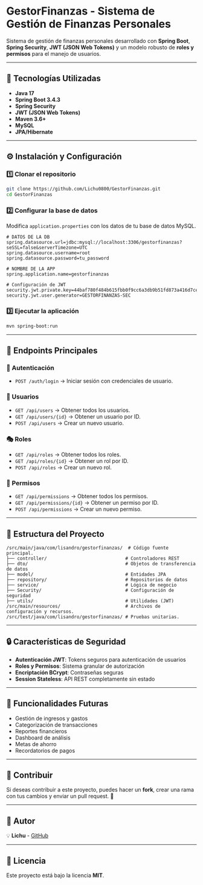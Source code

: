 # GestorFinanzas - Sistema de Gestión de Finanzas Personales

Sistema de gestión de finanzas personales desarrollado con **Spring Boot**, **Spring Security**, **JWT (JSON Web Tokens)** y un modelo robusto de **roles y permisos** para el manejo de usuarios.

---

## 🚀 Tecnologías Utilizadas
- **Java 17**
- **Spring Boot 3.4.3**
- **Spring Security**
- **JWT (JSON Web Tokens)**
- **Maven 3.6+**
- **MySQL**
- **JPA/Hibernate**

---

## ⚙️ Instalación y Configuración
### 1️⃣ Clonar el repositorio
```bash
git clone https://github.com/Lichu0800/GestorFinanzas.git
cd GestorFinanzas
```

### 2️⃣ Configurar la base de datos
Modifica `application.properties` con los datos de tu base de datos MySQL.

```properties
# DATOS DE LA DB
spring.datasource.url=jdbc:mysql://localhost:3306/gestorfinanzas?seSSL=false&serverTimezone=UTC
spring.datasource.username=root
spring.datasource.password=tu_password

# NOMBRE DE LA APP
spring.application.name=gestorfinanzas

# Configuración de JWT
security.jwt.private.key=44baf780f484b615fbb0f9cc6a3db9b51fd873a416d7ced9797bb9f5a18d977d
security.jwt.user.generator=GESTORFINANZAS-SEC
```

### 3️⃣ Ejecutar la aplicación
```bash
mvn spring-boot:run
```

---

## 📌 Endpoints Principales
### 🔐 Autenticación
- `POST /auth/login` → Iniciar sesión con credenciales de usuario.

### 👥 Usuarios
- `GET /api/users` → Obtener todos los usuarios.
- `GET /api/users/{id}` → Obtener un usuario por ID.
- `POST /api/users` → Crear un nuevo usuario.

### 🎭 Roles
- `GET /api/roles` → Obtener todos los roles.
- `GET /api/roles/{id}` → Obtener un rol por ID.
- `POST /api/roles` → Crear un nuevo rol.

### 🔑 Permisos
- `GET /api/permissions` → Obtener todos los permisos.
- `GET /api/permissions/{id}` → Obtener un permiso por ID.
- `POST /api/permissions` → Crear un nuevo permiso.

---

## 📂 Estructura del Proyecto
```
/src/main/java/com/lisandro/gestorfinanzas/  # Código fuente principal.
├── controller/                             # Controladores REST
├── dto/                                    # Objetos de transferencia de datos
├── model/                                  # Entidades JPA
├── repository/                             # Repositorios de datos
├── service/                                # Lógica de negocio
├── Security/                               # Configuración de seguridad
├── utils/                                  # Utilidades (JWT)
/src/main/resources/                        # Archivos de configuración y recursos.
/src/test/java/com/lisandro/gestorfinanzas/ # Pruebas unitarias.
```

---

## 🔒 Características de Seguridad
- **Autenticación JWT**: Tokens seguros para autenticación de usuarios
- **Roles y Permisos**: Sistema granular de autorización
- **Encriptación BCrypt**: Contraseñas seguras
- **Session Stateless**: API REST completamente sin estado

---

## 🎯 Funcionalidades Futuras
- Gestión de ingresos y gastos
- Categorización de transacciones
- Reportes financieros
- Dashboard de análisis
- Metas de ahorro
- Recordatorios de pagos

---

## 🤝 Contribuir
Si deseas contribuir a este proyecto, puedes hacer un **fork**, crear una rama con tus cambios y enviar un pull request. 🙌

---

## 👤 Autor
💡 **Lichu** - [GitHub](https://github.com/Lichu0800)

---

## 📜 Licencia
Este proyecto está bajo la licencia **MIT**.

